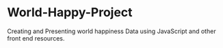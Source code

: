 # World-Happy-Project
Creating and Presenting world happiness Data using JavaScript and other front end resources.
